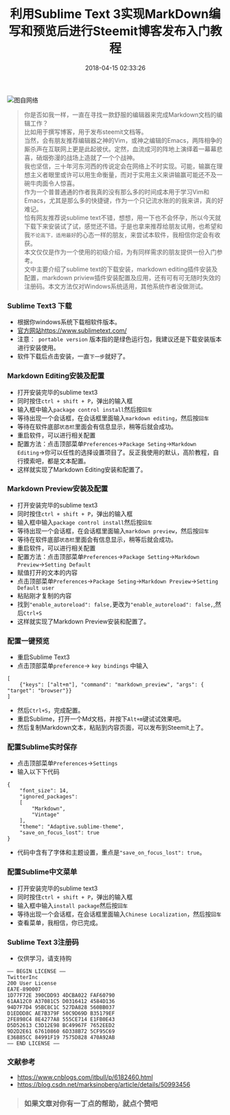 ﻿---
title: 利用Sublime Text 3实现MarkDown编写和预览后进行Steemit博客发布入门教程
urlname: sublime-text3-markdown-editing-preview
tags:
  - sublime Text3
  - markdown
categories:
  - 软件列表
date: 2018-04-15 02:33:26
---
![图自网络](https://cdn.pixabay.com/photo/2016/04/13/19/20/binary-1327493_1280.jpg)
> 你是否如我一样，一直在寻找一款舒服的编辑器来完成Markdown文档的编辑工作？  
> 比如用于撰写博客，用于发布steemit文档等。  
> 当然，会有朋友推荐编辑器之神的Vim，或神之编辑的Emacs，两阵相争的厮杀声在互联网上更是此起彼伏。定然，血流成河的阵地上演绎着一幕幕悲喜，硝烟弥漫的战场上造就了一个个战神。  
> 我也坚信，三十年河东河西的传说定会在网络上不时实现。可能，输赢在理想主义者眼里或许可以用生命衡量，而对于实用主义来讲输赢可能还不及一碗牛肉面令人惊喜。  
> 作为一个普普通通的作者我真的没有那么多的时间成本用于学习Vim和Emacs，尤其是那么多的快捷键，作为一个只记流水账的的我来讲，真的好难记。  
> 恰有网友推荐说sublime text不错，想想，用一下也不会怀孕，所以今天就下载下来安装试了试，感觉还不错。于是也拿来推荐给朋友试用，也希望和我`不论高下，适用最好`的心态一样的朋友，来尝试本软件，我相信你定会有收获。  
> 本文仅仅是作为一个使用的初级介绍，为有同样需求的朋友提供一份入门参考。  
> 文中主要介绍了sublime text的下载安装，markdown editing插件安装及配置，markdown priview插件安装配置及应用，还有可有可无随时失效的注册码。本文方法仅对Windows系统适用，其他系统作者没做测试。  
<!-- more -->

### Sublime Text3 下载
- 根据你windows系统下载相软件版本。
- [官方网站](https://www.sublimetext.com/3)<https://www.sublimetext.com/>
- 注意：` portable version` 版本指的是绿色运行包，我建议还是下载安装版本进行安装使用。
- 软件下载后点击安装，一直`下一步`就好了。

### Markdown Editing安装及配置
- 打开安装完毕的sublime text3
- 同时按住`ctrl + shift + P`，弹出的输入框 
- 输入框中输入`package control install`然后按`回车`
- 等待出现一个会话框，在会话框里面输入`markdown editing`，然后按`回车`
- 等待在软件底部`状态栏`里面会有信息显示，稍等后就会成功。
- 重启软件，可以进行相关配置
- 配置方法：点击顶部菜单`Preferences`->`Package Seting`->`Markdown Editing`->你可以任性的选择设置项目了。反正我使用的默认，高阶教程，自行摸索吧，都是文本配置。
- 这样就实现了Markdown Editing安装和配置了。

### Markdown Preview安装及配置
- 打开安装完毕的sublime text3
- 同时按住`ctrl + shift + P`，弹出的输入框 
- 输入框中输入`package control install`然后按`回车`
- 等待出现一个会话框，在会话框里面输入`markdown preview`，然后按`回车`
- 等待在软件底部`状态栏`里面会有信息显示，稍等后就会成功。
- 重启软件，可以进行相关配置
- 配置方法：点击顶部菜单`Preferences`->`Package Setting`->`Markdown Preview`->`Setting Default`
- 赋值打开的文本的内容
- 点击顶部菜单`Preferences`->`Package Seting`->`Markdown Preview`->`Setting Default user`
- 粘贴刚才复制的内容
- 找到`"enable_autoreload": false,`更改为`"enable_autoreload": false,`,然后`Ctrl+S`
- 这样就实现了Markdown Preview安装和配置了。

### 配置一键预览
- 重启Sublime Text3
- 点击顶部菜单`preference`-> `key bindings` 中输入
```
[
    {"keys": ["alt+m"], "command": "markdown_preview", "args": { "target": "browser"}}
]
```
- 然后`Ctrl+S`，完成配置。
- 重启Sublime，打开一个Md文档，并按下`Alt+m`键试试效果吧。
- 然后复制Markdown文本，粘贴到内容页面，可以发布到Steemit上了。

### 配置Sublime实时保存 
- 点击顶部菜单`Preferences`->`Settings`
- 输入以下下代码
```
{
    "font_size": 14,
    "ignored_packages":
    [
        "Markdown",
        "Vintage"
    ],
    "theme": "Adaptive.sublime-theme",
    "save_on_focus_lost": true
}
```
- 代码中含有了字体和主题设置，重点是`"save_on_focus_lost": true`。

### 配置Sublime中文菜单
- 打开安装完毕的sublime text3
- 同时按住`ctrl + shift + P`，弹出的输入框 
- 输入框中输入`install package`然后按`回车`
- 等待出现一个会话框，在会话框里面输入`Chinese Localization`，然后按`回车`
- 查看菜单，我相信，你已完成。

### Sublime Text 3注册码
- 仅供学习，请支持购
```
—– BEGIN LICENSE —– 
TwitterInc 
200 User License 
EA7E-890007 
1D77F72E 390CDD93 4DCBA022 FAF60790 
61AA12C0 A37081C5 D0316412 4584D136 
94D7F7D4 95BC8C1C 527DA828 560BB037 
D1EDDD8C AE7B379F 50C9D69D B35179EF 
2FE898C4 8E4277A8 555CE714 E1FB0E43 
D5D52613 C3D12E98 BC49967F 7652EED2 
9D2D2E61 67610860 6D338B72 5CF95C69 
E36B85CC 84991F19 7575D828 470A92AB 
—— END LICENSE ——
```

### 文献参考
- <https://www.cnblogs.com/itbull/p/6182460.html>
- <https://blog.csdn.net/marksinoberg/article/details/50993456>

> ### **如果文章对你有一丁点的帮助，就点个赞吧**
